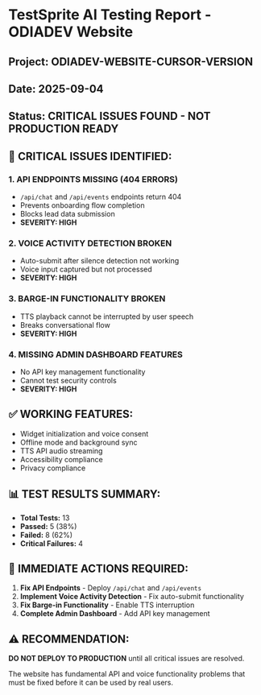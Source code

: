 # TestSprite AI Testing Report - ODIADEV Website

## Project: ODIADEV-WEBSITE-CURSOR-VERSION
## Date: 2025-09-04
## Status: CRITICAL ISSUES FOUND - NOT PRODUCTION READY

## 🚨 CRITICAL ISSUES IDENTIFIED:

### 1. API ENDPOINTS MISSING (404 ERRORS)
- `/api/chat` and `/api/events` endpoints return 404
- Prevents onboarding flow completion
- Blocks lead data submission
- **SEVERITY: HIGH**

### 2. VOICE ACTIVITY DETECTION BROKEN
- Auto-submit after silence detection not working
- Voice input captured but not processed
- **SEVERITY: HIGH**

### 3. BARGE-IN FUNCTIONALITY BROKEN
- TTS playback cannot be interrupted by user speech
- Breaks conversational flow
- **SEVERITY: HIGH**

### 4. MISSING ADMIN DASHBOARD FEATURES
- No API key management functionality
- Cannot test security controls
- **SEVERITY: HIGH**

## ✅ WORKING FEATURES:
- Widget initialization and voice consent
- Offline mode and background sync
- TTS API audio streaming
- Accessibility compliance
- Privacy compliance

## 📊 TEST RESULTS SUMMARY:
- **Total Tests:** 13
- **Passed:** 5 (38%)
- **Failed:** 8 (62%)
- **Critical Failures:** 4

## 🎯 IMMEDIATE ACTIONS REQUIRED:

1. **Fix API Endpoints** - Deploy `/api/chat` and `/api/events`
2. **Implement Voice Activity Detection** - Fix auto-submit functionality
3. **Fix Barge-in Functionality** - Enable TTS interruption
4. **Complete Admin Dashboard** - Add API key management

## ⚠️ RECOMMENDATION:
**DO NOT DEPLOY TO PRODUCTION** until all critical issues are resolved.

The website has fundamental API and voice functionality problems that must be fixed before it can be used by real users.